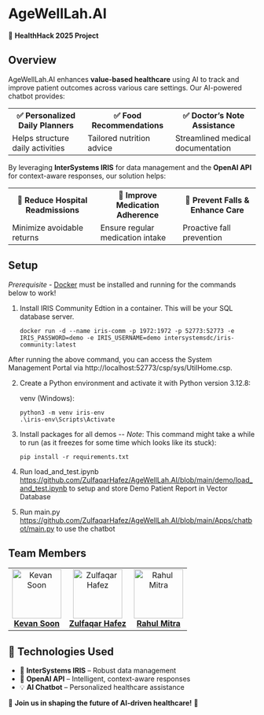 <h1>AgeWellLah.AI</h1>
🚀 <strong>HealthHack 2025 Project</strong>

<h2>Overview</h2>
<p>AgeWellLah.AI enhances <strong>value-based healthcare</strong> using AI to track and improve patient outcomes across various care settings. Our AI-powered chatbot provides:</p>

<table>
  <tr>
    <th>✅ Personalized Daily Planners</th>
    <th>✅ Food Recommendations</th>
    <th>✅ Doctor’s Note Assistance</th>
  </tr>
  <tr>
    <td>Helps structure daily activities</td>
    <td>Tailored nutrition advice</td>
    <td>Streamlined medical documentation</td>
  </tr>
</table>

<p>By leveraging <strong>InterSystems IRIS</strong> for data management and the <strong>OpenAI API</strong> for context-aware responses, our solution helps:</p>

<table>
  <tr>
    <th>🔹 Reduce Hospital Readmissions</th>
    <th>🔹 Improve Medication Adherence</th>
    <th>🔹 Prevent Falls & Enhance Care</th>
  </tr>
  <tr>
    <td>Minimize avoidable returns</td>
    <td>Ensure regular medication intake</td>
    <td>Proactive fall prevention</td>
  </tr>
</table>


<h2>Setup</h2>

_Prerequisite_ - [Docker](https://www.docker.com) must be installed and running for the commands below to work!



1. Install IRIS Community Edtion in a container. This will be your SQL database server.
    ```Shell
    docker run -d --name iris-comm -p 1972:1972 -p 52773:52773 -e IRIS_PASSWORD=demo -e IRIS_USERNAME=demo intersystemsdc/iris-community:latest
    ```
After running the above command, you can access the System Management Portal via http://localhost:52773/csp/sys/UtilHome.csp.


2. Create a Python environment and activate it with Python version 3.12.8:
   
    venv (Windows):
    ```Shell
    python3 -m venv iris-env
    .\iris-env\Scripts\Activate
    ```
3. Install packages for all demos -- *Note*: This command might take a while to run (as it freezes for some time which looks like its stuck):
    ```Shell
    pip install -r requirements.txt
    ```

4. Run load_and_test.ipynb https://github.com/ZulfaqarHafez/AgeWellLah.AI/blob/main/demo/load_and_test.ipynb to setup and store Demo Patient Report in Vector Database

5. Run main.py https://github.com/ZulfaqarHafez/AgeWellLah.AI/blob/main/Apps/chatbot/main.py to use the chatbot 
  

<h2>Team Members</h2>
<table>
  <tr>
    <td align="center">
      <img src="https://media.licdn.com/dms/image/v2/C4D03AQFxkjoL41Vq-A/profile-displayphoto-shrink_800_800/profile-displayphoto-shrink_800_800/0/1653217262059?e=1747872000&v=beta&t=7Pc79gQ0Bpxmw0aZYwW0kNVUU6AQNtNTQtb-u6f9kPQ" width="100px;" alt="Kevan Soon"/><br>
      <a href="https://www.linkedin.com/in/kevansoon/" target="_blank"><strong>Kevan Soon</strong></a>
    </td>
    <td align="center">
      <img src="https://media.licdn.com/dms/image/v2/D5603AQHvZF5vT4le2Q/profile-displayphoto-shrink_800_800/B56ZSwiPpjHwAk-/0/1738128555087?e=1747872000&v=beta&t=126mfpJHUUpdZYdtushGoLBo5ln6vaE4FaPHa87KzFQ" width="100px;" alt="Zulfaqar Hafez"/><br>
      <a href="https://www.linkedin.com/in/zulfaqarhafez/" target="_blank"><strong>Zulfaqar Hafez</strong></a>
    </td>
    <td align="center">
      <img src="https://media.licdn.com/dms/image/v2/D5603AQGZktJfCjQ9uw/profile-displayphoto-shrink_800_800/profile-displayphoto-shrink_800_800/0/1724558762646?e=1747872000&v=beta&t=zqirpCnJB9luIACb7mkQ2dmbSwG5mz2YYxmHScLYWAY" width="100px;" alt="Rahul Mitra"/><br>
      <a href="https://www.linkedin.com/in/rahul-mitra-2oo2"><strong>Rahul Mitra</strong></a>
    </td>
  </tr>
</table>

<h2>🔗 Technologies Used</h2>
<ul>
  <li>📌 <strong>InterSystems IRIS</strong> – Robust data management</li>
  <li>🤖 <strong>OpenAI API</strong> – Intelligent, context-aware responses</li>
  <li>💡 <strong>AI Chatbot</strong> – Personalized healthcare assistance</li>
</ul>

<p>🚀 <strong>Join us in shaping the future of AI-driven healthcare!</strong> 🚀</p>
